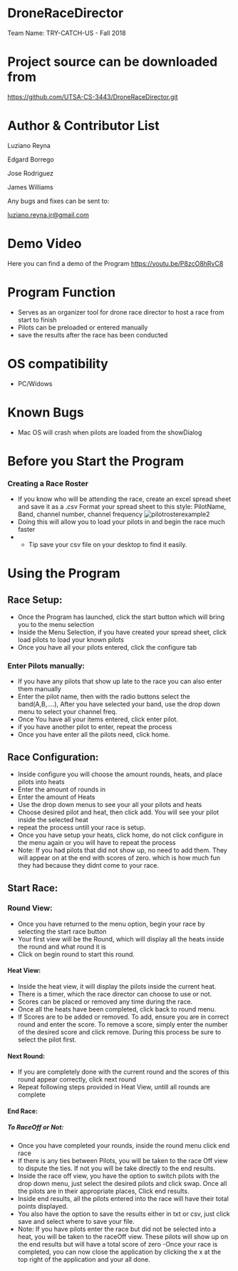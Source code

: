 # DroneRaceDirector
Team Name: TRY-CATCH-US - Fall 2018



# Project source can be downloaded from
https://github.com/UTSA-CS-3443/DroneRaceDirector.git

# Author & Contributor List
Luziano Reyna

Edgard Borrego

Jose Rodriguez

James Williams

Any bugs and fixes can be sent to:

luziano.reyna.jr@gmail.com

# Demo Video
Here you can find a demo of the Program
https://youtu.be/P8zcO8hRvC8

# Program Function
- Serves as an organizer tool for drone race director to host a race from start to finish
- Pilots can be preloaded or entered manually
- save the results after the race has been conducted

# OS compatibility
- PC/Widows

# Known Bugs
- Mac OS will crash when pilots are loaded from the showDialog

# Before you Start the Program
### Creating a Race Roster
- If you know who will be attending the race, create an excel spread sheet and save it as a .csv
  Format your spread sheet to this style: PilotName, Band, channel number, channel frequency
![pilotrosterexample2](https://user-images.githubusercontent.com/36064215/49550677-0960b500-f8b2-11e8-810c-9a0b2c3a5c5e.jpg)
- Doing this will allow you to load your pilots in and begin the race much faster
- + Tip save your csv file on your desktop to find it easily. 
# Using the Program
## Race Setup:
- Once the Program has launched, click the start button which will bring you to the menu selection
- Inside the Menu Selection, if you have created your spread sheet, click load pilots to load your known pilots
- Once you have all your pilots entered, click the configure tab
### Enter Pilots manually:
- If you have any pilots that show up late to the race you can also enter them manually
- Enter the pilot name, then with the radio buttons select the band(A,B,....), After you 
have selected your band, use the drop down menu to select your channel freq.
- Once You have all your items entered, click enter pilot.
- if you have another pilot to enter, repeat the process
- Once you have enter all the pilots need, click home.
## Race Configuration:
- Inside configure you will choose the amount rounds, heats, and place pilots into heats
- Enter the amount of rounds in
- Enter the amount of Heats
- Use the drop down menus to see your all your pilots and heats
- Choose desired pilot and heat, then click add. You will see your pilot inside the selected heat
- repeat the process untill your race is setup.
- Once you have setup your heats, click home, do not click configure in the menu again or you will have to repeat the process
- Note: If you had pilots that did not show up, no need to add them. They will appear on at the end with scores of zero.
  which is how much fun they had because they didnt come to your race.
## Start Race:
### Round View:
- Once you have returned to the menu option, begin your race by selecting the start race button
- Your first view will be the Round, which will display all the heats inside the round and what round it is
- Click on begin round to start this round.
#### Heat View:
- Inside the heat view, it will display the pilots inside the current heat.
- There is a timer, which the race director can choose to use or not. 
- Scores can be placed or removed any time during the race.
- Once all the heats have been completed, click back to round menu. 
- If Scores are to be added or removed. To add, ensure you are in correct round and enter the score. To remove a score, simply enter the number of the desired score and click remove. During this process be sure to select the pilot first.
#### Next Round:
- If you are completely done with the current round and the scores of this round appear correctly, click next round
- Repeat following steps provided in Heat View, untill all rounds are complete
#### End Race:
##### To RaceOff or Not:
- Once you have completed your rounds, inside the round menu click end race
- If there is any ties between Pilots, you will be taken to the race Off view to dispute the ties. If not you will be take directly 
  to the end results.
- Inside the race off view, you have the option to switch pilots with the drop down menu, just select the desired pilots
  and click swap. Once all the pilots are in their appropriate places, Click end results.
- Inside end results, all the pilots entered into the race will have their total points displayed.
- You also have the option to save the results either in txt or csv, just click save and select where to
  save your file.
- Note: If you have pilots enter the race but did not be selected into a heat, you will be taken to the
raceOff view. These pilots will show up on the end results but will have a total score of zero
-Once your race is completed, you can now close the application by clicking the x at the top right of the 
 application and your all done.





  






